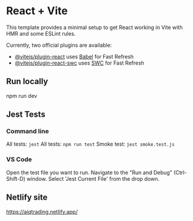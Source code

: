 # React + Vite

This template provides a minimal setup to get React working in Vite with HMR and some ESLint rules.

Currently, two official plugins are available:

- [@vitejs/plugin-react](https://github.com/vitejs/vite-plugin-react/blob/main/packages/plugin-react/README.md) uses [Babel](https://babeljs.io/) for Fast Refresh
- [@vitejs/plugin-react-swc](https://github.com/vitejs/vite-plugin-react-swc) uses [SWC](https://swc.rs/) for Fast Refresh

## Run locally

npm run dev

## Jest Tests

### Command line

All tests: `jest`
All tests:  `npm run test`
Smoke test: `jest smoke.test.js`

### VS Code

Open the test file you want to run.
Navigate to the "Run and Debug" (Ctrl-Shift-D) window.
Select 'Jest Current File' from the drop down.

## Netlify site

<https://aiqtrading.netlify.app/>
